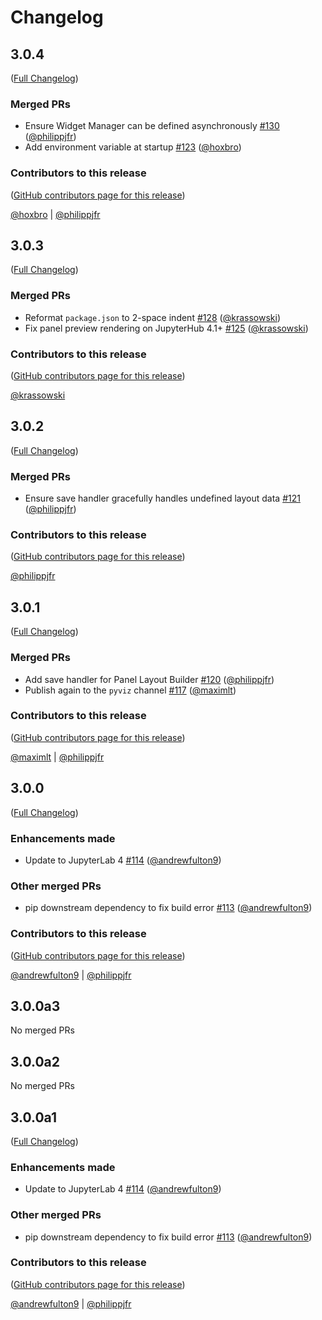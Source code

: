 # Changelog

<!-- <START NEW CHANGELOG ENTRY> -->

## 3.0.4

([Full Changelog](https://github.com/holoviz/pyviz_comms/compare/v3.0.3...2000a5eda8720cf0088ccc496ca0a0362cd8bee0))

### Merged PRs

- Ensure Widget Manager can be defined asynchronously [#130](https://github.com/holoviz/pyviz_comms/pull/130) ([@philippjfr](https://github.com/philippjfr))
- Add environment variable at startup [#123](https://github.com/holoviz/pyviz_comms/pull/123) ([@hoxbro](https://github.com/hoxbro))

### Contributors to this release

([GitHub contributors page for this release](https://github.com/holoviz/pyviz_comms/graphs/contributors?from=2024-08-01&to=2025-01-14&type=c))

[@hoxbro](https://github.com/search?q=repo%3Aholoviz%2Fpyviz_comms+involves%3Ahoxbro+updated%3A2024-08-01..2025-01-14&type=Issues) | [@philippjfr](https://github.com/search?q=repo%3Aholoviz%2Fpyviz_comms+involves%3Aphilippjfr+updated%3A2024-08-01..2025-01-14&type=Issues)

<!-- <END NEW CHANGELOG ENTRY> -->

## 3.0.3

([Full Changelog](https://github.com/holoviz/pyviz_comms/compare/v3.0.2...0149ff082df9cf0f600cf14563c45f83c1894366))

### Merged PRs

- Reformat `package.json` to 2-space indent [#128](https://github.com/holoviz/pyviz_comms/pull/128) ([@krassowski](https://github.com/krassowski))
- Fix panel preview rendering on JupyterHub 4.1+ [#125](https://github.com/holoviz/pyviz_comms/pull/125) ([@krassowski](https://github.com/krassowski))

### Contributors to this release

([GitHub contributors page for this release](https://github.com/holoviz/pyviz_comms/graphs/contributors?from=2024-03-22&to=2024-08-01&type=c))

[@krassowski](https://github.com/search?q=repo%3Aholoviz%2Fpyviz_comms+involves%3Akrassowski+updated%3A2024-03-22..2024-08-01&type=Issues)

## 3.0.2

([Full Changelog](https://github.com/holoviz/pyviz_comms/compare/v3.0.1...ec9873fba879d232ea7072d0bead9c6f48686296))

### Merged PRs

- Ensure save handler gracefully handles undefined layout data [#121](https://github.com/holoviz/pyviz_comms/pull/121) ([@philippjfr](https://github.com/philippjfr))

### Contributors to this release

([GitHub contributors page for this release](https://github.com/holoviz/pyviz_comms/graphs/contributors?from=2024-01-15&to=2024-03-21&type=c))

[@philippjfr](https://github.com/search?q=repo%3Aholoviz%2Fpyviz_comms+involves%3Aphilippjfr+updated%3A2024-01-15..2024-03-21&type=Issues)

## 3.0.1

([Full Changelog](https://github.com/holoviz/pyviz_comms/compare/v3.0.0...e7ed26085532186997707a5debc4ddd6a9be6685))

### Merged PRs

- Add save handler for Panel Layout Builder [#120](https://github.com/holoviz/pyviz_comms/pull/120) ([@philippjfr](https://github.com/philippjfr))
- Publish again to the `pyviz` channel [#117](https://github.com/holoviz/pyviz_comms/pull/117) ([@maximlt](https://github.com/maximlt))

### Contributors to this release

([GitHub contributors page for this release](https://github.com/holoviz/pyviz_comms/graphs/contributors?from=2023-08-16&to=2024-01-15&type=c))

[@maximlt](https://github.com/search?q=repo%3Aholoviz%2Fpyviz_comms+involves%3Amaximlt+updated%3A2023-08-16..2024-01-15&type=Issues) | [@philippjfr](https://github.com/search?q=repo%3Aholoviz%2Fpyviz_comms+involves%3Aphilippjfr+updated%3A2023-08-16..2024-01-15&type=Issues)

## 3.0.0

([Full Changelog](https://github.com/holoviz/pyviz_comms/compare/v2.3.2...efc455dc826e73216e7da293d7cd2ee1155d3ada))

### Enhancements made

- Update to JupyterLab 4 [#114](https://github.com/holoviz/pyviz_comms/pull/114) ([@andrewfulton9](https://github.com/andrewfulton9))

### Other merged PRs

- pip downstream dependency to fix build error [#113](https://github.com/holoviz/pyviz_comms/pull/113) ([@andrewfulton9](https://github.com/andrewfulton9))

### Contributors to this release

([GitHub contributors page for this release](https://github.com/holoviz/pyviz_comms/graphs/contributors?from=2023-06-15&to=2023-08-16&type=c))

[@andrewfulton9](https://github.com/search?q=repo%3Aholoviz%2Fpyviz_comms+involves%3Aandrewfulton9+updated%3A2023-06-15..2023-08-16&type=Issues) | [@philippjfr](https://github.com/search?q=repo%3Aholoviz%2Fpyviz_comms+involves%3Aphilippjfr+updated%3A2023-06-15..2023-08-16&type=Issues)

## 3.0.0a3

No merged PRs

## 3.0.0a2

No merged PRs

## 3.0.0a1

([Full Changelog](https://github.com/holoviz/pyviz_comms/compare/v2.3.2...efc455dc826e73216e7da293d7cd2ee1155d3ada))

### Enhancements made

- Update to JupyterLab 4 [#114](https://github.com/holoviz/pyviz_comms/pull/114) ([@andrewfulton9](https://github.com/andrewfulton9))

### Other merged PRs

- pip downstream dependency to fix build error [#113](https://github.com/holoviz/pyviz_comms/pull/113) ([@andrewfulton9](https://github.com/andrewfulton9))

### Contributors to this release

([GitHub contributors page for this release](https://github.com/holoviz/pyviz_comms/graphs/contributors?from=2023-06-15&to=2023-08-16&type=c))

[@andrewfulton9](https://github.com/search?q=repo%3Aholoviz%2Fpyviz_comms+involves%3Aandrewfulton9+updated%3A2023-06-15..2023-08-16&type=Issues) | [@philippjfr](https://github.com/search?q=repo%3Aholoviz%2Fpyviz_comms+involves%3Aphilippjfr+updated%3A2023-06-15..2023-08-16&type=Issues)
